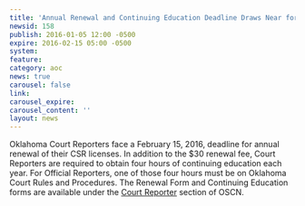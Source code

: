 ```yaml
---
title: 'Annual Renewal and Continuing Education Deadline Draws Near for Oklahoma Court Reporters'
newsid: 158
publish: 2016-01-05 12:00 -0500
expire: 2016-02-15 05:00 -0500
system: 
feature: 
category: aoc
news: true
carousel: false
link: 
carousel_expire: 
carousel_content: ''
layout: news
---
```

<p>Oklahoma Court Reporters face a February 15, 2016, deadline for annual renewal of their CSR licenses.  In addition to the $30 renewal fee, Court Reporters are required to obtain four hours of continuing education each year.  For Official Reporters, one of those four hours must be on Oklahoma Court Rules and Procedures.  The Renewal Form and Continuing Education forms are available under the <a href="http://www.oscn.net/static/forms/aoc_forms/csr.asp" target="_blank">Court Reporter</a> section of OSCN.</p>
